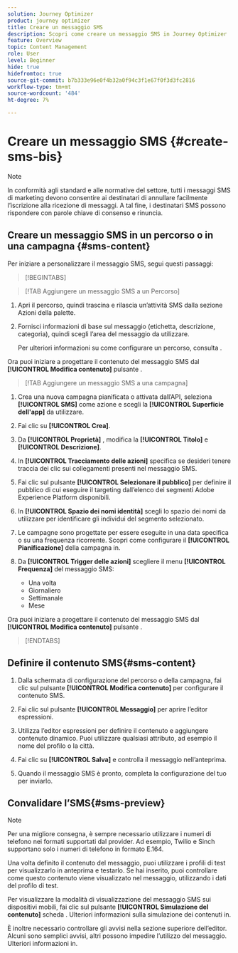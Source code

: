 ```yaml
---
solution: Journey Optimizer
product: journey optimizer
title: Creare un messaggio SMS
description: Scopri come creare un messaggio SMS in Journey Optimizer
feature: Overview
topic: Content Management
role: User
level: Beginner
hide: true
hidefromtoc: true
source-git-commit: b7b333e96e0f4b32a0f94c3f1e67f0f3d3fc2816
workflow-type: tm+mt
source-wordcount: '484'
ht-degree: 7%

---
```


# Creare un messaggio SMS {#create-sms-bis}

>[!NOTE]
>
>In conformità agli standard e alle normative del settore, tutti i messaggi SMS di marketing devono consentire ai destinatari di annullare facilmente l’iscrizione alla ricezione di messaggi. A tal fine, i destinatari SMS possono rispondere con parole chiave di consenso e rinuncia.

## Creare un messaggio SMS in un percorso o in una campagna {#sms-content}

Per iniziare a personalizzare il messaggio SMS, segui questi passaggi:

>[!BEGINTABS]

>[!TAB Aggiungere un messaggio SMS a un Percorso]

1. Apri il percorso, quindi trascina e rilascia un’attività SMS dalla sezione Azioni della palette.

1. Fornisci informazioni di base sul messaggio (etichetta, descrizione, categoria), quindi scegli l’area del messaggio da utilizzare.

   Per ulteriori informazioni su come configurare un percorso, consulta .

Ora puoi iniziare a progettare il contenuto del messaggio SMS dal **[!UICONTROL Modifica contenuto]** pulsante .

>[!TAB Aggiungere un messaggio SMS a una campagna]

1. Crea una nuova campagna pianificata o attivata dall’API, seleziona **[!UICONTROL SMS]** come azione e scegli la **[!UICONTROL Superficie dell&#39;app]** da utilizzare.

1. Fai clic su **[!UICONTROL Crea]**.

1. Da **[!UICONTROL Proprietà]** , modifica la **[!UICONTROL Titolo]** e **[!UICONTROL Descrizione]**.

1. In **[!UICONTROL Tracciamento delle azioni]** specifica se desideri tenere traccia dei clic sui collegamenti presenti nel messaggio SMS.

1. Fai clic sul pulsante **[!UICONTROL Selezionare il pubblico]** per definire il pubblico di cui eseguire il targeting dall’elenco dei segmenti Adobe Experience Platform disponibili.

1. In **[!UICONTROL Spazio dei nomi identità]** scegli lo spazio dei nomi da utilizzare per identificare gli individui del segmento selezionato.

1. Le campagne sono progettate per essere eseguite in una data specifica o su una frequenza ricorrente. Scopri come configurare il **[!UICONTROL Pianificazione]** della campagna in.

1. Da **[!UICONTROL Trigger delle azioni]** scegliere il menu **[!UICONTROL Frequenza]** del messaggio SMS:

   * Una volta
   * Giornaliero
   * Settimanale
   * Mese

Ora puoi iniziare a progettare il contenuto del messaggio SMS dal **[!UICONTROL Modifica contenuto]** pulsante .

>[!ENDTABS]

## Definire il contenuto SMS{#sms-content}

1. Dalla schermata di configurazione del percorso o della campagna, fai clic sul pulsante **[!UICONTROL Modifica contenuto]** per configurare il contenuto SMS.

1. Fai clic sul pulsante **[!UICONTROL Messaggio]** per aprire l’editor espressioni.

1. Utilizza l’editor espressioni per definire il contenuto e aggiungere contenuto dinamico. Puoi utilizzare qualsiasi attributo, ad esempio il nome del profilo o la città.

1. Fai clic su **[!UICONTROL Salva]** e controlla il messaggio nell’anteprima.

1. Quando il messaggio SMS è pronto, completa la configurazione del tuo per inviarlo.

## Convalidare l’SMS{#sms-preview}

>[!NOTE]
>
> Per una migliore consegna, è sempre necessario utilizzare i numeri di telefono nei formati supportati dal provider. Ad esempio, Twilio e Sinch supportano solo i numeri di telefono in formato E.164.

Una volta definito il contenuto del messaggio, puoi utilizzare i profili di test per visualizzarlo in anteprima e testarlo. Se hai inserito, puoi controllare come questo contenuto viene visualizzato nel messaggio, utilizzando i dati del profilo di test.

Per visualizzare la modalità di visualizzazione del messaggio SMS sui dispositivi mobili, fai clic sul pulsante **[!UICONTROL Simulazione del contenuto]** scheda . Ulteriori informazioni sulla simulazione dei contenuti in.

È inoltre necessario controllare gli avvisi nella sezione superiore dell’editor.  Alcuni sono semplici avvisi, altri possono impedire l’utilizzo del messaggio. Ulteriori informazioni in.
